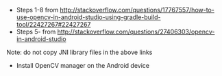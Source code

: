 * Steps 1-8 from http://stackoverflow.com/questions/17767557/how-to-use-opencv-in-android-studio-using-gradle-build-tool/22427267#22427267
* Steps 5- from http://stackoverflow.com/questions/27406303/opencv-in-android-studio

Note: do not copy JNI library files in the above links

* Install OpenCV manager on the Android device

